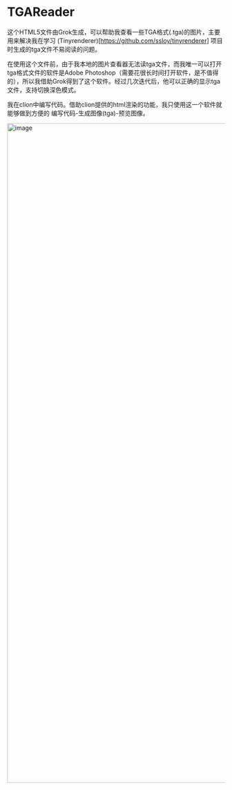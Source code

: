 # TGAReader
这个HTML5文件由Grok生成，可以帮助我查看一些TGA格式(.tga)的图片，主要用来解决我在学习 (Tinyrenderer)[https://github.com/ssloy/tinyrenderer] 项目时生成的tga文件不易阅读的问题。

在使用这个文件前，由于我本地的图片查看器无法读tga文件，而我唯一可以打开tga格式文件的软件是Adobe Photoshop（需要花很长时间打开软件，是不值得的），所以我借助Grok得到了这个软件。经过几次迭代后，他可以正确的显示tga文件，支持切换深色模式。

我在clion中编写代码。借助clion提供的html渲染的功能，我只使用这一个软件就能够做到方便的 编写代码-生成图像(tga)-预览图像。

<img width="2559" height="1528" alt="image" src="https://github.com/user-attachments/assets/0905feb9-dc6f-47ee-8751-3a2c013d16fb" />

